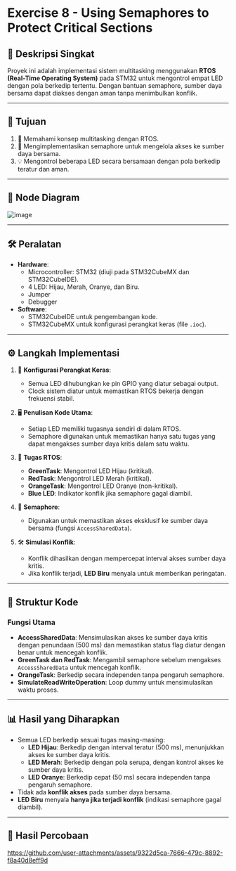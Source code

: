 # Exercise 8 - Using Semaphores to Protect Critical Sections

## 📄 Deskripsi Singkat
Proyek ini adalah implementasi sistem multitasking menggunakan **RTOS (Real-Time Operating System)** pada STM32 untuk mengontrol empat LED dengan pola berkedip tertentu. Dengan bantuan semaphore, sumber daya bersama dapat diakses dengan aman tanpa menimbulkan konflik.

---

## 🎯 Tujuan
1. 🔦 Memahami konsep multitasking dengan RTOS.
2. 🔗 Mengimplementasikan semaphore untuk mengelola akses ke sumber daya bersama.
3. 💡 Mengontrol beberapa LED secara bersamaan dengan pola berkedip teratur dan aman.

---

## 📂 Node Diagram
![image](https://github.com/user-attachments/assets/842ab300-f17c-4456-954a-ceafc2b95a34)

---

## 🛠️ Peralatan
- **Hardware**:
  - Microcontroller: STM32 (diuji pada STM32CubeMX dan STM32CubeIDE).
  - 4 LED: Hijau, Merah, Oranye, dan Biru.
  - Jumper
  - Debugger
- **Software**:
  - STM32CubeIDE untuk pengembangan kode.
  - STM32CubeMX untuk konfigurasi perangkat keras (file `.ioc`).

---

## ⚙️ Langkah Implementasi
1. 🔧 **Konfigurasi Perangkat Keras**:
   - Semua LED dihubungkan ke pin GPIO yang diatur sebagai output.
   - Clock sistem diatur untuk memastikan RTOS bekerja dengan frekuensi stabil.

2. 🖥️ **Penulisan Kode Utama**:
   - Setiap LED memiliki tugasnya sendiri di dalam RTOS.
   - Semaphore digunakan untuk memastikan hanya satu tugas yang dapat mengakses sumber daya kritis dalam satu waktu.

3. 🚦 **Tugas RTOS**:
   - **GreenTask**: Mengontrol LED Hijau (kritikal).
   - **RedTask**: Mengontrol LED Merah (kritikal).
   - **OrangeTask**: Mengontrol LED Oranye (non-kritikal).
   - **Blue LED**: Indikator konflik jika semaphore gagal diambil.

4. 🔗 **Semaphore**:
   - Digunakan untuk memastikan akses eksklusif ke sumber daya bersama (fungsi `AccessSharedData`).

5. 🛠️ **Simulasi Konflik**:
   - Konflik dihasilkan dengan mempercepat interval akses sumber daya kritis.
   - Jika konflik terjadi, **LED Biru** menyala untuk memberikan peringatan.

---

## 📜 Struktur Kode
### Fungsi Utama
- **AccessSharedData**: Mensimulasikan akses ke sumber daya kritis dengan penundaan (500 ms) dan memastikan status flag diatur dengan benar untuk mencegah konflik.
- **GreenTask dan RedTask**: Mengambil semaphore sebelum mengakses `AccessSharedData` untuk mencegah konflik.
- **OrangeTask**: Berkedip secara independen tanpa pengaruh semaphore.
- **SimulateReadWriteOperation**: Loop dummy untuk mensimulasikan waktu proses.

---

## 📊 Hasil yang Diharapkan
- Semua LED berkedip sesuai tugas masing-masing:
  - **LED Hijau**: Berkedip dengan interval teratur (500 ms), menunjukkan akses ke sumber daya kritis.
  - **LED Merah**: Berkedip dengan pola serupa, dengan kontrol akses ke sumber daya kritis.
  - **LED Oranye**: Berkedip cepat (50 ms) secara independen tanpa pengaruh semaphore.
- Tidak ada **konflik akses** pada sumber daya bersama.
- **LED Biru** menyala **hanya jika terjadi konflik** (indikasi semaphore gagal diambil).

---

## 🧪 Hasil Percobaan
https://github.com/user-attachments/assets/9322d5ca-7666-479c-8892-f8a40d8eff9d
